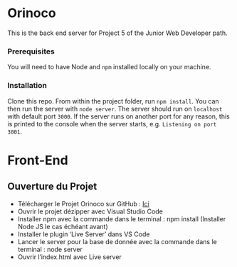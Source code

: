 # Orinoco #

This is the back end server for Project 5 of the Junior Web Developer path.

### Prerequisites ###

You will need to have Node and `npm` installed locally on your machine.

### Installation ###

Clone this repo. From within the project folder, run `npm install`. You 
can then run the server with `node server`. 
The server should run on `localhost` with default port `3000`. If the
server runs on another port for any reason, this is printed to the
console when the server starts, e.g. `Listening on port 3001`.

# Front-End #

## Ouverture du Projet ##

* Télécharger le Projet Orinoco sur GitHub : [Ici](https://github.com/becq-didier/DidierBecq_5_06042021/archive/refs/heads/newVersion.zip)
* Ouvrir le projet dézipper avec Visual Studio Code
* Installer npm avec la commande dans le terminal : npm install (Installer Node JS le cas échéant avant)
* Installer le plugin ‘Live Server’ dans VS Code 
* Lancer le server pour la base de donnée avec la commande dans le terminal : node server
* Ouvrir l’index.html avec Live server

